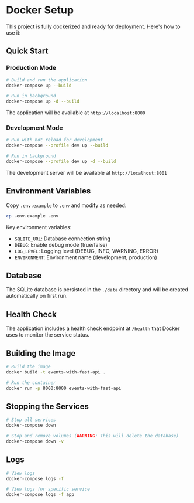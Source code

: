 # Docker Setup

This project is fully dockerized and ready for deployment. Here's how to use it:

## Quick Start

### Production Mode

```bash
# Build and run the application
docker-compose up --build

# Run in background
docker-compose up -d --build
```

The application will be available at `http://localhost:8000`

### Development Mode

```bash
# Run with hot reload for development
docker-compose --profile dev up --build

# Run in background
docker-compose --profile dev up -d --build
```

The development server will be available at `http://localhost:8001`

## Environment Variables

Copy `.env.example` to `.env` and modify as needed:

```bash
cp .env.example .env
```

Key environment variables:

- `SQLITE_URL`: Database connection string
- `DEBUG`: Enable debug mode (true/false)
- `LOG_LEVEL`: Logging level (DEBUG, INFO, WARNING, ERROR)
- `ENVIRONMENT`: Environment name (development, production)

## Database

The SQLite database is persisted in the `./data` directory and will be created automatically on first run.

## Health Check

The application includes a health check endpoint at `/health` that Docker uses to monitor the service status.

## Building the Image

```bash
# Build the image
docker build -t events-with-fast-api .

# Run the container
docker run -p 8000:8000 events-with-fast-api
```

## Stopping the Services

```bash
# Stop all services
docker-compose down

# Stop and remove volumes (WARNING: This will delete the database)
docker-compose down -v
```

## Logs

```bash
# View logs
docker-compose logs -f

# View logs for specific service
docker-compose logs -f app
```
